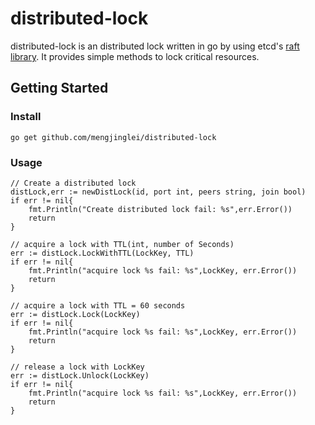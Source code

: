 # distributed-lock

distributed-lock is an distributed lock written in go by using etcd's [raft library](github.com/coreos/etcd/raft). It provides simple methods to lock critical resources.  

## Getting Started

### Install

```
go get github.com/mengjinglei/distributed-lock
```

### Usage

```
// Create a distributed lock
distLock,err := newDistLock(id, port int, peers string, join bool)
if err != nil{
    fmt.Println("Create distributed lock fail: %s",err.Error())
    return
}

// acquire a lock with TTL(int, number of Seconds)
err := distLock.LockWithTTL(LockKey, TTL)
if err != nil{
    fmt.Println("acquire lock %s fail: %s",LockKey, err.Error())
    return
}

// acquire a lock with TTL = 60 seconds
err := distLock.Lock(LockKey)
if err != nil{
    fmt.Println("acquire lock %s fail: %s",LockKey, err.Error())
    return
}

// release a lock with LockKey
err := distLock.Unlock(LockKey)
if err != nil{
    fmt.Println("acquire lock %s fail: %s",LockKey, err.Error())
    return
}

```
